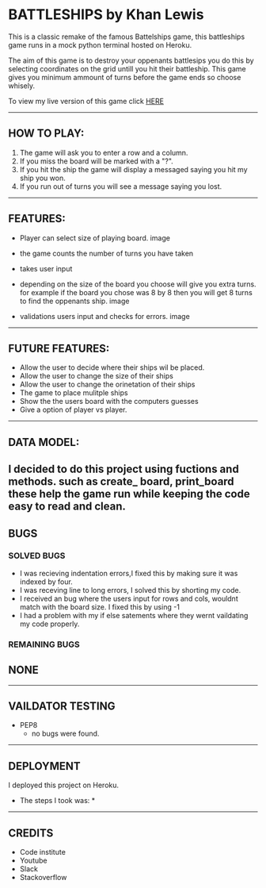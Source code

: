 # **BATTLESHIPS** by Khan Lewis

This is a classic remake of the famous Battelships game, this battleships game runs in a mock python terminal hosted on Heroku.

The aim of this game is to destroy your oppenants battlesips you do this by selecting coordinates on the grid untill you hit their battleship. This game gives you minimum ammount of turns before the game ends so choose whisely. 

To view my live version of this game click [HERE]()

---

## **HOW TO PLAY:**
1. The game will ask you to enter a row and a column.
2. If you miss the board will be marked with a "?".
3. If you hit the ship the game will display a messaged saying you hit my ship you won.
4. If you run out of turns you will see a message saying you lost.

---

## **FEATURES:**
* Player can select size of playing board.
image

* the game counts the number of turns you have taken 
* takes user input
* depending on the size of the board you choose will give you extra turns. for example if the board you chose was 8 by 8 then you will get 8 turns to find the oppenants ship.
image

* validations users input and checks for errors.
image


---

## **FUTURE FEATURES:**
* Allow the user to decide where their ships wil be placed.
* Allow the user to change the size of their ships 
* Allow the user to change the orinetation of their ships 
* The game to place mulitple ships 
* Show the the users board with the computers guesses
* Give a option of player vs player.

--- 

## **DATA MODEL:**
I decided to do this project using fuctions and methods.
such as create_ board, print_board these help the game run while keeping the code easy to read and clean.
---

## **BUGS**

### SOLVED BUGS
* I was recieving indentation errors,I fixed this by making sure it was indexed by four.
* I was receving line to long errors, I solved this by shorting my code.
* I received an bug where the users input for rows and cols, wouldnt match with the board size. I fixed this by using -1
* I had a problem with my if else satements where they wernt vaildating my code properly.

### **REMAINING BUGS**
## NONE

---

## **VAILDATOR TESTING**
* PEP8 
  * no bugs were found.

---

## **DEPLOYMENT**
I deployed this project on Heroku.
* The steps I took was:
  * 

---

## **CREDITS**
* Code institute
* Youtube
* Slack
* Stackoverflow